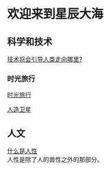 # 欢迎来到星辰大海

## 科学和技术
[技术将会引导人类走向哪里?](https://linghushaoxia.github.io/)

### 时光旅行

[时光旅行](https://linghushaoxia.github.io/)

[人造卫星](https://linghushaoxia.github.io/)

## 人文
[什么是人性](https://linghushaoxia.github.io/)
	<br/>人性是除了人的兽性之外的那部分。
